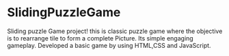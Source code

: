 # SlidingPuzzleGame

Sliding puzzle Game project!
this is classic puzzle game where the objective is to rearrange tile to form a complete Picture. Its simple engaging gameplay.
Developed a basic game by using HTML,CSS and JavaScript.
